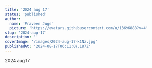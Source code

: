 ```yaml
---
title: '2024 aug 17'
status: 'published'
author:
  name: 'Praveen Juge'
  picture: 'https://avatars.githubusercontent.com/u/13696888?v=4'
slug: '2024-aug-17'
description: ''
coverImage: '/images/2024-aug-17-k1Nz.jpg'
publishedAt: '2024-08-17T06:11:09.187Z'
---
```


2024 aug 17